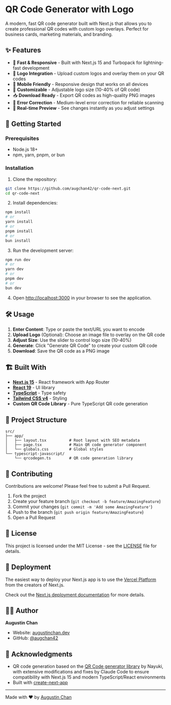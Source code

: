 # QR Code Generator with Logo

A modern, fast QR code generator built with Next.js that allows you to create professional QR codes with custom logo overlays. Perfect for business cards, marketing materials, and branding.

## ✨ Features

- 🚀 **Fast & Responsive** - Built with Next.js 15 and Turbopack for lightning-fast development
- 🎨 **Logo Integration** - Upload custom logos and overlay them on your QR codes
- 📱 **Mobile Friendly** - Responsive design that works on all devices
- 🔧 **Customizable** - Adjustable logo size (10-40% of QR code)
- 📥 **Download Ready** - Export QR codes as high-quality PNG images
- 🎯 **Error Correction** - Medium-level error correction for reliable scanning
- 🔄 **Real-time Preview** - See changes instantly as you adjust settings

## 🚀 Getting Started

### Prerequisites

- Node.js 18+ 
- npm, yarn, pnpm, or bun

### Installation

1. Clone the repository:
```bash
git clone https://github.com/augchan42/qr-code-next.git
cd qr-code-next
```

2. Install dependencies:
```bash
npm install
# or
yarn install
# or
pnpm install
# or
bun install
```

3. Run the development server:
```bash
npm run dev
# or
yarn dev
# or
pnpm dev
# or
bun dev
```

4. Open [http://localhost:3000](http://localhost:3000) in your browser to see the application.

## 🛠️ Usage

1. **Enter Content**: Type or paste the text/URL you want to encode
2. **Upload Logo** (Optional): Choose an image file to overlay on the QR code
3. **Adjust Size**: Use the slider to control logo size (10-40%)
4. **Generate**: Click "Generate QR Code" to create your custom QR code
5. **Download**: Save the QR code as a PNG image

## 🏗️ Built With

- **[Next.js 15](https://nextjs.org/)** - React framework with App Router
- **[React 19](https://react.dev/)** - UI library
- **[TypeScript](https://www.typescriptlang.org/)** - Type safety
- **[Tailwind CSS v4](https://tailwindcss.com/)** - Styling
- **Custom QR Code Library** - Pure TypeScript QR code generation

## 📁 Project Structure

```
src/
├── app/
│   ├── layout.tsx          # Root layout with SEO metadata
│   ├── page.tsx            # Main QR code generator component
│   └── globals.css         # Global styles
└── typescript-javascript/
    └── qrcodegen.ts        # QR code generation library
```

## 🤝 Contributing

Contributions are welcome! Please feel free to submit a Pull Request.

1. Fork the project
2. Create your feature branch (`git checkout -b feature/AmazingFeature`)
3. Commit your changes (`git commit -m 'Add some AmazingFeature'`)
4. Push to the branch (`git push origin feature/AmazingFeature`)
5. Open a Pull Request

## 📝 License

This project is licensed under the MIT License - see the [LICENSE](LICENSE) file for details.

## 🚀 Deployment

The easiest way to deploy your Next.js app is to use the [Vercel Platform](https://vercel.com/new?utm_medium=default-template&filter=next.js&utm_source=create-next-app&utm_campaign=create-next-app-readme) from the creators of Next.js.

Check out the [Next.js deployment documentation](https://nextjs.org/docs/app/building-your-application/deploying) for more details.

## 👨‍💻 Author

**Augustin Chan**
- Website: [augustinchan.dev](https://augustinchan.dev)
- GitHub: [@augchan42](https://github.com/augchan42)

## 🙏 Acknowledgments

- QR code generation based on the [QR Code generator library](https://www.nayuki.io/page/qr-code-generator-library) by Nayuki, with extensive modifications and fixes by Claude Code to ensure compatibility with Next.js 15 and modern TypeScript/React environments
- Built with [create-next-app](https://nextjs.org/docs/app/api-reference/cli/create-next-app)

---

Made with ❤️ by [Augustin Chan](https://augustinchan.dev)